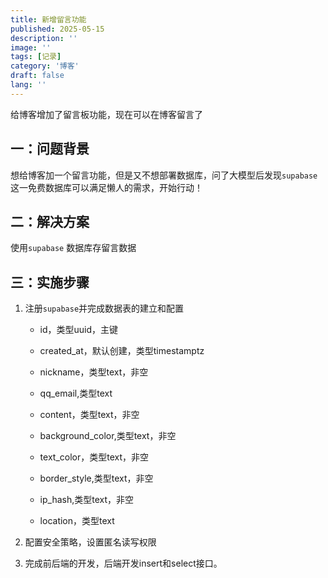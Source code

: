 ```yaml
---
title: 新增留言功能
published: 2025-05-15
description: ''
image: ''
tags: [记录]
category: '博客'
draft: false 
lang: ''
---
```


给博客增加了留言板功能，现在可以在博客留言了

## 一：问题背景

想给博客加一个留言功能，但是又不想部署数据库，问了大模型后发现`supabase` 这一免费数据库可以满足懒人的需求，开始行动！

## 二：解决方案

使用`supabase` 数据库存留言数据

## 三：实施步骤

1. 注册`supabase`并完成数据表的建立和配置
   
   - id，类型uuid，主键
   
   - created_at，默认创建，类型timestamptz
   
   - nickname，类型text，非空
   
   - qq_email,类型text
   
   - content，类型text，非空
   
   - background_color,类型text，非空
   
   - text_color，类型text，非空
   
   - border_style,类型text，非空
   
   - ip_hash,类型text，非空
   
   - location，类型text

2. 配置安全策略，设置匿名读写权限

3. 完成前后端的开发，后端开发insert和select接口。
